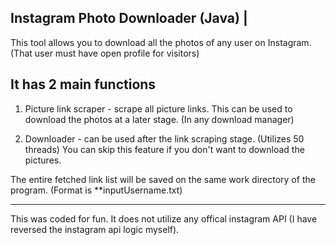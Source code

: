 Instagram Photo Downloader (Java) |
-----------------------------------

This tool allows you to download all the photos of any user on Instagram. (That user must have open profile for visitors)


It has 2 main functions
---

1) Picture link scraper - scrape all picture links. This can be used to download the photos at a later stage. (In any download manager)

2) Downloader - can be used after the link scraping stage. (Utilizes 50 threads)
You can skip this feature if you don't want to download the pictures.

The entire fetched link list will be saved on the same work directory of the program. (Format is **inputUsername.txt)




---
This was coded for fun. It does not utilize any offical instagram API (I have reversed the instagram api logic myself).
